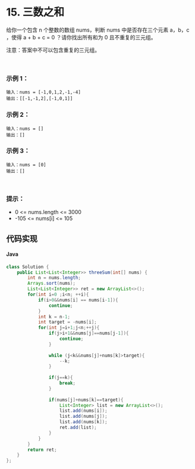 # 15. 三数之和

给你一个包含 n 个整数的数组 nums，判断 nums 中是否存在三个元素 a，b，c ，使得 a + b + c = 0 ？请你找出所有和为 0 且不重复的三元组。

注意：答案中不可以包含重复的三元组。

 

### 示例 1：
```
输入：nums = [-1,0,1,2,-1,-4]
输出：[[-1,-1,2],[-1,0,1]]
```
### 示例 2：
```
输入：nums = []
输出：[]
```
### 示例 3：
```
输入：nums = [0]
输出：[]
```
 

### 提示：

 - 0 <= nums.length <= 3000
 - -105 <= nums[i] <= 105





## 代码实现
#### Java
```Java
class Solution {
    public List<List<Integer>> threeSum(int[] nums) {
        int n = nums.length;
        Arrays.sort(nums);
        List<List<Integer>> ret = new ArrayList<>();
        for(int i=0 ;i<n; ++i){
            if(i>0&&nums[i] == nums[i-1]){
                continue;
            }
            int k = n-1;
            int target = -nums[i];
            for(int j=i+1;j<n;++j){
                if(j>i+1&&nums[j]==nums[j-1]){
                    continue;
                }
                
                while (j<k&&nums[j]+nums[k]>target){
                    --k;
                }
                
                if(j==k){
                    break;
                }
                
                if(nums[j]+nums[k]==target){
                    List<Integer> list = new ArrayList<>();
                    list.add(nums[i]);
                    list.add(nums[j]);
                    list.add(nums[k]);
                    ret.add(list);
                }
            }
        }
        return ret;
    }
};
```